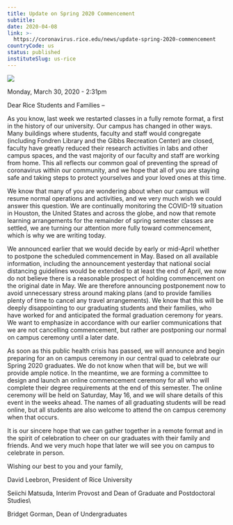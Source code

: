 ```yaml
---
title: Update on Spring 2020 Commencement
subtitle: 
date: 2020-04-08
link: >-
  https://coronavirus.rice.edu/news/update-spring-2020-commencement
countryCode: us
status: published
instituteSlug: us-rice
---
```

![](https://coronavirus.rice.edu/sites/g/files/bxs3591/files/favicon.ico)

Monday, March 30, 2020 - 2:31pm

Dear Rice Students and Families –

As you know, last week we restarted classes in a fully remote format, a first in the history of our university. Our campus has changed in other ways. Many buildings where students, faculty and staff would congregate (including Fondren Library and the Gibbs Recreation Center) are closed, faculty have greatly reduced their research activities in labs and other campus spaces, and the vast majority of our faculty and staff are working from home. This all reflects our common goal of preventing the spread of coronavirus within our community, and we hope that all of you are staying safe and taking steps to protect yourselves and your loved ones at this time.

We know that many of you are wondering about when our campus will resume normal operations and activities, and we very much wish we could answer this question. We are continually monitoring the COVID-19 situation in Houston, the United States and across the globe, and now that remote learning arrangements for the remainder of spring semester classes are settled, we are turning our attention more fully toward commencement, which is why we are writing today.

We announced earlier that we would decide by early or mid-April whether to postpone the scheduled commencement in May. Based on all available information, including the announcement yesterday that national social distancing guidelines would be extended to at least the end of April, we now do not believe there is a reasonable prospect of holding commencement on the original date in May. We are therefore announcing postponement now to avoid unnecessary stress around making plans (and to provide families plenty of time to cancel any travel arrangements). We know that this will be deeply disappointing to our graduating students and their families, who have worked for and anticipated the formal graduation ceremony for years. We want to emphasize in accordance with our earlier communications that we are not cancelling commencement, but rather are postponing our normal on campus ceremony until a later date.

As soon as this public health crisis has passed, we will announce and begin preparing for an on campus ceremony in our central quad to celebrate our Spring 2020 graduates. We do not know when that will be, but we will provide ample notice. In the meantime, we are forming a committee to design and launch an online commencement ceremony for all who will complete their degree requirements at the end of this semester. The online ceremony will be held on Saturday, May 16, and we will share details of this event in the weeks ahead. The names of all graduating students will be read online, but all students are also welcome to attend the on campus ceremony when that occurs.

It is our sincere hope that we can gather together in a remote format and in the spirit of celebration to cheer on our graduates with their family and friends. And we very much hope that later we will see you on campus to celebrate in person.

Wishing our best to you and your family,

David Leebron, President of Rice University

Seiichi Matsuda, Interim Provost and Dean of Graduate and Postdoctoral Studies\

Bridget Gorman, Dean of Undergraduates